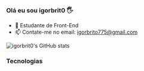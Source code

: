 ### Olá eu sou igorbrit0 🖐️

- 🌱 Estudante de Front-End
- 📫 Contate-me no email: igorbrito775@gmail.com

![igorbrit0's GitHub stats](https://github-readme-stats.vercel.app/api?username=igorbrit0&show_icons=true&theme=onedark)

### Tecnologias

<div style="display: inline_block"><br/>
  <img align="center" alt="" src="https://img.shields.io/badge/HTML5-E34F26?style=for-the-badge&logo=html5&logoColor=white"/>
  <img align="center" alt="" src="https://img.shields.io/badge/CSS3-1572B6?style=for-the-badge&logo=css3&logoColor=white"/>
  <img align="center" alt="" src="https://img.shields.io/badge/JavaScript-323330?style=for-the-badge&logo=javascript&logoColor=F7DF1E"/>
  <img align="center" alt="" src="https://img.shields.io/badge/gimp-5C5543?style=for-the-badge&logo=gimp&logoColor=white"/>
</div>
